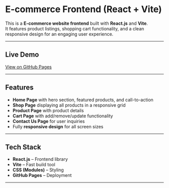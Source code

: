 #  E-commerce Frontend (React + Vite)

This is a **E-commerce website frontend** built with **React.js** and **Vite**.  
It features product listings, shopping cart functionality, and a clean responsive design for an engaging user experience.

---

##  Live Demo  
 [View on GitHub Pages](https://ehtashamulhaq177.github.io/ecommerce-site/)

---

##  Features
-  **Home Page** with hero section, featured products, and call-to-action  
-  **Shop Page** displaying all products in a responsive grid  
-  **Product Page** with product details  
-  **Cart Page** with add/remove/update functionality  
-  **Contact Us Page** for user inquiries  
-  Fully **responsive design** for all screen sizes  

---

##  Tech Stack
- **React.js** – Frontend library  
- **Vite** – Fast build tool  
- **CSS (Modules)** – Styling  
- **GitHub Pages** – Deployment  

---

